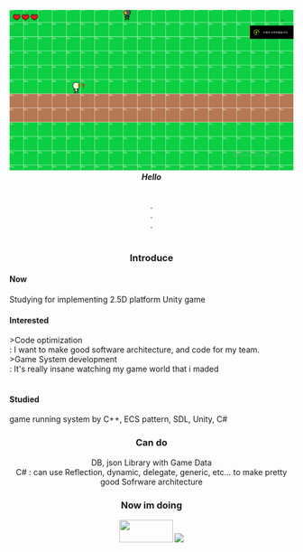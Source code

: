 
<p align="center">
  <img src="https://github.com/UserYoungJoon/UserYoungJoon/blob/main/ezgif-2-36161fcca3ce.gif" width="700" />
  <br />
  <em><b>Hello </b></em>
  <br />
  <br />
  <br />
  .<br />
  .<br />
  .<br />
  <br />
  
  <h3 align="center"> Introduce </h3>
  <p align="center"> 
    <h4>Now</h4> 
      Studying for implementing 2.5D platform Unity game 
    <h4>Interested</h4> 
      >Code optimization<br/>
        : I want to make good software architecture, and code for my team. </br>
      >Game System development<br/>
        : It's really insane watching my game world that i maded</br>
    <br /> 
    <h4 >Studied</h4> 
    game running system by C++, ECS pattern, SDL, Unity, C#
  </p>
  
  <h3 align="center">Can do</h3>
  <p align="center"> 
    DB, json Library with Game Data<br/>
    C# : can use Reflection, dynamic, delegate, generic, etc... to make pretty good Sofrware architecture
  
  </p>
  <h3 align="center">Now im doing</h3>
  <p align="center">
  <img src="https://img.shields.io/badge/C++-F7DF1E?style=for-the-badge&logo=C++&logoColor=black" width="95" height = "40"/>
  <img src="https://img.shields.io/badge/Unity-2D&3D-blue?logo=Unity&logoColor=black" width="95" />
  </p>
  
  
  
</p>
